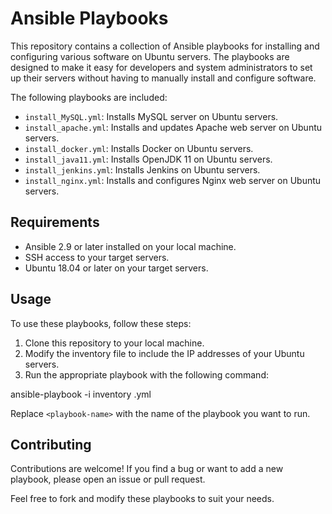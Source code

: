 # Ansible Playbooks

This repository contains a collection of Ansible playbooks for installing and configuring various software on Ubuntu servers. 
The playbooks are designed to make it easy for developers and system administrators to set up their servers without having to manually install and configure software.


The following playbooks are included:

- `install_MySQL.yml`: Installs MySQL server on Ubuntu servers.
- `install_apache.yml`: Installs and updates Apache web server on Ubuntu servers.
- `install_docker.yml`: Installs Docker on Ubuntu servers.
- `install_java11.yml`: Installs OpenJDK 11 on Ubuntu servers.
- `install_jenkins.yml`: Installs Jenkins on Ubuntu servers.
- `install_nginx.yml`: Installs and configures Nginx web server on Ubuntu servers.

## Requirements

- Ansible 2.9 or later installed on your local machine.
- SSH access to your target servers.
- Ubuntu 18.04 or later on your target servers.

## Usage

To use these playbooks, follow these steps:

1. Clone this repository to your local machine.
2. Modify the inventory file to include the IP addresses of your Ubuntu servers.
3. Run the appropriate playbook with the following command: 

ansible-playbook -i inventory <playbook-name>.yml

Replace `<playbook-name>` with the name of the playbook you want to run.
  

## Contributing

Contributions are welcome! If you find a bug or want to add a new playbook, please open an issue or pull request.

Feel free to fork and modify these playbooks to suit your needs.


